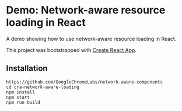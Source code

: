 
# Demo: Network-aware resource loading in React

A demo showing how to use network-aware resource loading in React.

This project was bootstrapped with [Create React App](https://github.com/facebookincubator/create-react-app).

## Installation
```
https://github.com/GoogleChromeLabs/network-aware-components
cd cra-network-aware-loading
npm install
npm start
npm run build
```